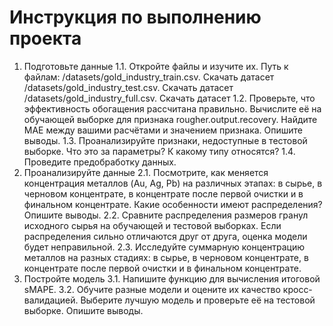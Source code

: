 # Инструкция по выполнению проекта #
1. Подготовьте данные
1.1. Откройте файлы и изучите их.
Путь к файлам:
/datasets/gold_industry_train.csv. Скачать датасет
/datasets/gold_industry_test.csv. Скачать датасет
/datasets/gold_industry_full.csv. Скачать датасет
1.2. Проверьте, что эффективность обогащения рассчитана правильно. Вычислите её на обучающей выборке для признака rougher.output.recovery. Найдите MAE между вашими расчётами и значением признака. Опишите выводы.
1.3. Проанализируйте признаки, недоступные в тестовой выборке. Что это за параметры? К какому типу относятся?
1.4. Проведите предобработку данных.
2. Проанализируйте данные
2.1. Посмотрите, как меняется концентрация металлов (Au, Ag, Pb) на различных этапах: в сырье, в черновом концентрате, в концентрате после первой очистки и в финальном концентрате. Какие особенности имеют распределения? Опишите выводы.
2.2.  Сравните распределения размеров гранул исходного сырья на обучающей и тестовой выборках. Если распределения сильно отличаются друг от друга, оценка модели будет неправильной.
2.3. Исследуйте суммарную концентрацию металлов на разных стадиях: в сырье, в черновом концентрате, в концентрате после первой очистки и в финальном концентрате.
3. Постройте модель
3.1. Напишите функцию для вычисления итоговой sMAPE.
3.2. Обучите разные модели и оцените их качество кросс-валидацией. Выберите лучшую модель и проверьте её на тестовой выборке. Опишите выводы.
